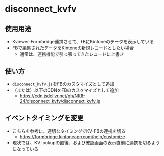 # disconnect_kvfv

## 使用用途

- Kviewer-Formbridge連携させて、FBにKintoneのデータを表示している
- FBで編集されたデータをKintoneの新規レコードとしたい場合
  - 通常は、連携機能で引っ張ってきたレコードに上書き

## 使い方

- `disconnect_kvfv.js`をFBのカスタマイズとして追加
- （または）以下のCDNをFBのカスタマイズとして追加
  - https://cdn.jsdelivr.net/gh/NKR-24/disconnect_kvfv/disconnect_kvfv.js

## イベントタイミングを変更
- こちらを参考に、適切なタイミングでKV-FBの連携を切る
  - https://formbridge.kintoneapp.com/help/customize
- 現状では、KV lookupの直後、および確認画面の表示直前に連携を切るようになっている
